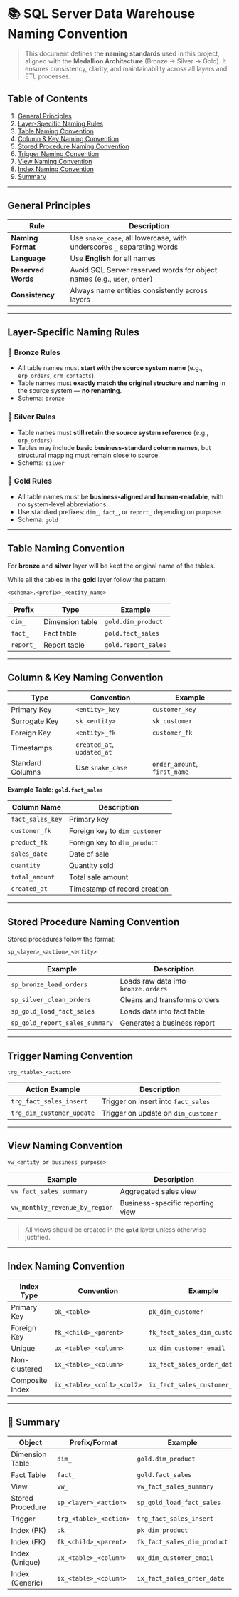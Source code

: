 # 📚 SQL Server Data Warehouse Naming Convention

> This document defines the **naming standards** used in this project, aligned with the **Medallion Architecture** (Bronze → Silver → Gold). It ensures consistency, clarity, and maintainability across all layers and ETL processes.

## **Table of Contents**

1. [General Principles](#general-principles)
2. [Layer-Specific Naming Rules](#layer-specific-naming-rules)
3. [Table Naming Convention](#table-naming-convention)
4. [Column & Key Naming Convention](#column--key-naming-convention)
5. [Stored Procedure Naming Convention](#stored-procedure-naming-convention)
6. [Trigger Naming Convention](#trigger-naming-convention)
7. [View Naming Convention](#view-naming-convention)
8. [Index Naming Convention](#index-naming-convention)
9. [Summary](#summary)

---

## General Principles

| Rule                      | Description                                                                 |
|---------------------------|-----------------------------------------------------------------------------|
| **Naming Format**         | Use `snake_case`, all lowercase, with underscores `_` separating words      |
| **Language**              | Use **English** for all names                                               |
| **Reserved Words**        | Avoid SQL Server reserved words for object names (e.g., `user`, `order`)    |
| **Consistency**           | Always name entities consistently across layers                             |

---

## Layer-Specific Naming Rules

### 🥉 **Bronze Rules**
- All table names must **start with the source system name** (e.g., `erp_orders`, `crm_contacts`).
- Table names must **exactly match the original structure and naming** in the source system — **no renaming**.
- Schema: `bronze`

### 🥈 **Silver Rules**
- Table names must **still retain the source system reference** (e.g., `erp_orders`).
- Tables may include **basic business-standard column names**, but structural mapping must remain close to source.
- Schema: `silver`

### 🥇 **Gold Rules**
- All table names must be **business-aligned and human-readable**, with no system-level abbreviations.
- Use standard prefixes: `dim_`, `fact_`, or `report_` depending on purpose.
- Schema: `gold`



---

## Table Naming Convention
For **bronze** and **silver** layer will be kept the original name of the tables.

While all the tables in the **gold** layer follow the pattern:

```
<schema>.<prefix>_<entity_name>
```

| Prefix     | Type             | Example               |
|------------|------------------|------------------------|
| `dim_`     | Dimension table   | `gold.dim_product`     |
| `fact_`    | Fact table        | `gold.fact_sales`      |
| `report_`  | Report table      | `gold.report_sales`    |

---

## Column & Key Naming Convention

| Type              | Convention             | Example            |
|-------------------|------------------------|---------------------|
| Primary Key       | `<entity>_key`         | `customer_key`      |
| Surrogate Key     | `sk_<entity>`          | `sk_customer`       |
| Foreign Key       | `<entity>_fk`          | `customer_fk`       |
| Timestamps        | `created_at`, `updated_at` |                   |
| Standard Columns  | Use `snake_case`       | `order_amount`, `first_name` |

**Example Table: `gold.fact_sales`**

| Column Name       | Description                          |
|-------------------|--------------------------------------|
| `fact_sales_key`  | Primary key                          |
| `customer_fk`     | Foreign key to `dim_customer`        |
| `product_fk`      | Foreign key to `dim_product`         |
| `sales_date`      | Date of sale                         |
| `quantity`        | Quantity sold                        |
| `total_amount`    | Total sale amount                    |
| `created_at`      | Timestamp of record creation         |

---

## Stored Procedure Naming Convention

Stored procedures follow the format:

```
sp_<layer>_<action>_<entity>
```

| Example                          | Description                            |
|----------------------------------|----------------------------------------|
| `sp_bronze_load_orders`          | Loads raw data into `bronze.orders`|
| `sp_silver_clean_orders`         | Cleans and transforms orders           |
| `sp_gold_load_fact_sales`        | Loads data into fact table             |
| `sp_gold_report_sales_summary`   | Generates a business report            |

---

## Trigger Naming Convention

```
trg_<table>_<action>
```

| Action Example                   | Description                            |
|----------------------------------|----------------------------------------|
| `trg_fact_sales_insert`          | Trigger on insert into `fact_sales`    |
| `trg_dim_customer_update`        | Trigger on update on `dim_customer`    |

---

## View Naming Convention

```
vw_<entity or business_purpose>
```

| Example                        | Description                                |
|--------------------------------|--------------------------------------------|
| `vw_fact_sales_summary`        | Aggregated sales view                      |
| `vw_monthly_revenue_by_region` | Business-specific reporting view           |

> All views should be created in the **`gold`** layer unless otherwise justified.

---

## Index Naming Convention

| Index Type       | Convention                          | Example                         |
|------------------|-------------------------------------|---------------------------------|
| Primary Key      | `pk_<table>`                        | `pk_dim_customer`               |
| Foreign Key      | `fk_<child>_<parent>`               | `fk_fact_sales_dim_customer`    |
| Unique           | `ux_<table>_<column>`               | `ux_dim_customer_email`         |
| Non-clustered    | `ix_<table>_<column>`               | `ix_fact_sales_order_date`      |
| Composite Index  | `ix_<table>_<col1>_<col2>`          | `ix_fact_sales_customer_product`|

---

## 📘 Summary

| Object           | Prefix/Format                  | Example                          |
|------------------|--------------------------------|----------------------------------|
| Dimension Table  | `dim_`                         | `gold.dim_product`               |
| Fact Table       | `fact_`                        | `gold.fact_sales`                |
| View             | `vw_`                          | `vw_fact_sales_summary`          |
| Stored Procedure | `sp_<layer>_<action>`          | `sp_gold_load_fact_sales`        |
| Trigger          | `trg_<table>_<action>`         | `trg_fact_sales_insert`          |
| Index (PK)       | `pk_`                          | `pk_dim_product`                 |
| Index (FK)       | `fk_<child>_<parent>`          | `fk_fact_sales_dim_product`      |
| Index (Unique)   | `ux_<table>_<column>`          | `ux_dim_customer_email`          |
| Index (Generic)  | `ix_<table>_<column>`          | `ix_fact_sales_order_date`       |
